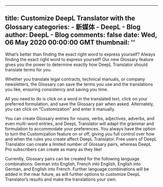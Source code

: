 
---
title: Customize DeepL Translator with the Glossary
categories: 
    - 新媒体
    - DeepL - Blog
author: DeepL - Blog
comments: false
date: Wed, 06 May 2020 00:00:00 GMT
thumbnail: ''
---

<div>   
<p>     What’s better than finding the exact right word to express yourself? Always finding the exact right word to express yourself! Our new Glossary feature gives you the power to determine exactly how DeepL Translator should translate terms for you.     </p>     <p>     Whether you translate legal contracts, technical manuals, or company newsletters, the Glossary can save the terms you use and the translations you like, ensuring consistency and saving you time.     </p>     <p>     All you need to do is click on a word in the translated text, click on your preferred formulation, and save the Glossary pair when asked. Alternately, you can click on “Customization” and enter it manually.     </p>     <p>     You can create Glossary entries for nouns, verbs, adjectives, adverbs, and even multi-word entries, and DeepL Translator will adapt the grammar and formulation to accommodate your preferences. You always have the option to turn the Customization feature on or off, giving you full control over how and when the rules you create affect DeepL Translator. Free users of DeepL Translator can create a limited number of Glossary pairs, whereas DeepL Pro subscribers can create as many as they like!     </p>     <p>     Currently, Glossary pairs can be created for the following language combinations: German into English, French into English, English into German, and English into French. Further language combinations will be added in the near future, as will further options to customize DeepL Translator’s results and make the translations your own.     </p>  
</div>
            
